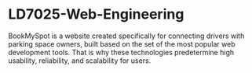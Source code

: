 # LD7025-Web-Engineering
BookMySpot is a website created specifically for connecting drivers with parking space owners, built based on the set of the most popular web development tools. That is why these technologies predetermine high usability, reliability, and scalability for users.

